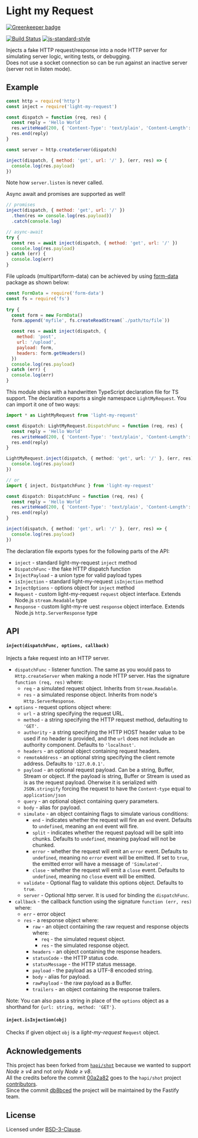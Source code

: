 # Light my Request

[![Greenkeeper badge](https://badges.greenkeeper.io/fastify/light-my-request.svg)](https://greenkeeper.io/)

[![Build Status](https://travis-ci.org/fastify/light-my-request.svg?branch=master)](https://travis-ci.org/fastify/light-my-request) [![js-standard-style](https://img.shields.io/badge/code%20style-standard-brightgreen.svg?style=flat)](http://standardjs.com/)

Injects a fake HTTP request/response into a node HTTP server for simulating server logic, writing tests, or debugging.  
Does not use a socket connection so can be run against an inactive server (server not in listen mode).  

## Example

```javascript
const http = require('http')
const inject = require('light-my-request')

const dispatch = function (req, res) {
  const reply = 'Hello World'
  res.writeHead(200, { 'Content-Type': 'text/plain', 'Content-Length': reply.length })
  res.end(reply)
}

const server = http.createServer(dispatch)

inject(dispatch, { method: 'get', url: '/' }, (err, res) => {
  console.log(res.payload)
})
```
Note how `server.listen` is never called.

Async await and promises are supported as well!
```javascript
// promises
inject(dispatch, { method: 'get', url: '/' })
  .then(res => console.log(res.payload))
  .catch(console.log)

// async-await
try {
  const res = await inject(dispatch, { method: 'get', url: '/' })
  console.log(res.payload)
} catch (err) {
  console.log(err)
}
```

File uploads (multipart/form-data) can be achieved by using [form-data](https://github.com/form-data/form-data) package as shown below:

```js
const FormData = require('form-data')
const fs = require('fs')
 
try {
  const form = new FormData()
  form.append('myfile', fs.createReadStream(`./path/to/file`))

  const res = await inject(dispatch, { 
    method: 'post', 
    url: '/upload', 
    payload: form, 
    headers: form.getHeaders() 
  })
  console.log(res.payload)
} catch (err) {
  console.log(err)
}
```

This module ships with a handwritten TypeScript declaration file for TS support. The declaration exports a single namespace `LightMyRequest`. You can import it one of two ways:
```typescript
import * as LightMyRequest from 'light-my-request'

const dispatch: LightMyRequest.DispatchFunc = function (req, res) {
  const reply = 'Hello World'
  res.writeHead(200, { 'Content-Type': 'text/plain', 'Content-Length': reply.length })
  res.end(reply)
}

LightMyRequest.inject(dispatch, { method: 'get', url: '/' }, (err, res) => {
  console.log(res.payload)
})

// or
import { inject, DistpatchFunc } from 'light-my-request'

const dispatch: DispatchFunc = function (req, res) {
  const reply = 'Hello World'
  res.writeHead(200, { 'Content-Type': 'text/plain', 'Content-Length': reply.length })
  res.end(reply)
}

inject(dispatch, { method: 'get', url: '/' }, (err, res) => {
  console.log(res.payload)
})
```
The declaration file exports types for the following parts of the API:
- `inject` - standard light-my-request `inject` method
- `DispatchFunc` - the fake HTTP dispatch function
- `InjectPayload` - a union type for valid payload types
- `isInjection` - standard light-my-request `isInjection` method
- `InjectOptions` - options object for `inject` method
- `Request` - custom light-my-request `request` object interface. Extends Node.js `stream.Readable` type
- `Response` - custom light-my-re uest `response` object interface. Extends Node.js `http.ServerResponse` type

## API

#### `inject(dispatchFunc, options, callback)`

Injects a fake request into an HTTP server.

- `dispatchFunc` - listener function. The same as you would pass to `Http.createServer` when making a node HTTP server. Has the signature `function (req, res)` where:
    - `req` - a simulated request object. Inherits from `Stream.Readable`.
    - `res` - a simulated response object. Inherits from node's `Http.ServerResponse`.
- `options` - request options object where:
  - `url` - a string specifying the request URL.
  - `method` - a string specifying the HTTP request method, defaulting to `'GET'`.
  - `authority` - a string specifying the HTTP HOST header value to be used if no header is provided, and the `url`
    does not include an authority component. Defaults to `'localhost'`.
  - `headers` - an optional object containing request headers.
  - `remoteAddress` - an optional string specifying the client remote address. Defaults to `'127.0.0.1'`.
  - `payload` - an optional request payload. Can be a string, Buffer, Stream or object. If the payload is string, Buffer or Stream is used as is as the request payload. Oherwise it is serialized with `JSON.stringify` forcing the request to have the `Content-type` equal to `application/json`
  - `query` - an optional object containing query parameters.
  - `body` - alias for payload.
  - `simulate` - an object containing flags to simulate various conditions:
    - `end` - indicates whether the request will fire an `end` event. Defaults to `undefined`, meaning an `end` event will fire.
    - `split` - indicates whether the request payload will be split into chunks. Defaults to `undefined`, meaning payload will not be chunked.
    - `error` - whether the request will emit an `error` event. Defaults to `undefined`, meaning no `error` event will be emitted. If set to `true`, the emitted error will have a message of `'Simulated'`.
    - `close` - whether the request will emit a `close` event. Defaults to `undefined`, meaning no `close` event will be emitted.
  - `validate` - Optional flag to validate this options object. Defaults to `true`.
  - `server` - Optional http server. It is used for binding the `dispatchFunc`.
- `callback` - the callback function using the signature `function (err, res)` where:
  - `err` - error object
  - `res` - a response object where:
    - `raw` - an object containing the raw request and response objects where:
      - `req` - the simulated request object.
      - `res` - the simulated response object.
    - `headers` - an object containing the response headers.
    - `statusCode` - the HTTP status code.
    - `statusMessage` - the HTTP status message.
    - `payload` - the payload as a UTF-8 encoded string.
    - `body` - alias for payload.
    - `rawPayload` - the raw payload as a Buffer.
    - `trailers` - an object containing the response trailers.

Note: You can also pass a string in place of the `options` object as a shorthand for `{url: string, method: 'GET'}`.

#### `inject.isInjection(obj)`

Checks if given object `obj` is a *light-my-request* `Request` object.

## Acknowledgements
This project has been forked from [`hapi/shot`](https://github.com/hapijs/shot) because we wanted to support *Node ≥ v4* and not only *Node ≥ v8*.  
All the credits before the commit [00a2a82](https://github.com/fastify/light-my-request/commit/00a2a82eb773b765003b6085788cc3564cd08326) goes to the `hapi/shot` project [contributors](https://github.com/hapijs/shot/graphs/contributors).  
Since the commit [db8bced](https://github.com/fastify/light-my-request/commit/db8bced10b4367731688c8738621d42f39680efc) the project will be maintained by the Fastify team.

## License

Licensed under [BSD-3-Clause](./LICENSE).
